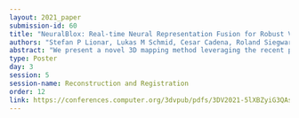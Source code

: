 ```yaml
---
layout: 2021_paper
submission-id: 60
title: "NeuralBlox: Real-time Neural Representation Fusion for Robust Volumetric Mapping"
authors: "Stefan P Lionar, Lukas M Schmid, Cesar Cadena, Roland Siegwart and Andrei Cramariuc"
abstract: "We present a novel 3D mapping method leveraging the recent progress in neural implicit representation for 3D reconstruction. Most existing state-of-the-art neural implicit representation methods are limited to object-level reconstructions and can not incrementally perform updates given new data. In this work, we propose a fusion strategy and training pipeline to incrementally build and update neural implicit representations that enable the reconstruction of large scenes from sequential partial observations. By representing an arbitrarily sized scene as a grid of latent codes and performing updates directly in latent space, we show that incrementally built occupancy maps can be obtained in real-time even on a CPU. Compared to traditional approaches such as Truncated Signed Distance Fields (TSDFs), our map representation is significantly more robust in yielding a better scene completeness given noisy inputs. We demonstrate the performance of our approach in thorough experimental validation on real-world datasets with varying degrees of added pose noise."
type: Poster
day: 3
session: 5
session-name: Reconstruction and Registration
order: 12
link: https://conferences.computer.org/3dvpub/pdfs/3DV2021-5lXBZyiG3QAsRBKXHIjqU8/268800b279/268800b279.pdf
---
```

